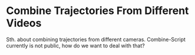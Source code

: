 # Combine Trajectories From Different Videos

Sth. about combining trajectories from different cameras. Combine-Script currently is not public, how do we want to deal with that?